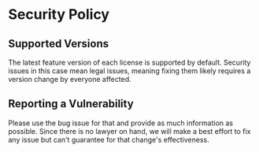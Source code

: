 # Security Policy

## Supported Versions

The latest feature version of each license is supported by default. Security
issues in this case mean legal issues, meaning fixing them likely requires a
version change by everyone affected.

## Reporting a Vulnerability

Please use the bug issue for that and provide as much information as possible.
Since there is no lawyer on hand, we will make a best effort to fix any issue
but can't guarantee for that change's effectiveness.
